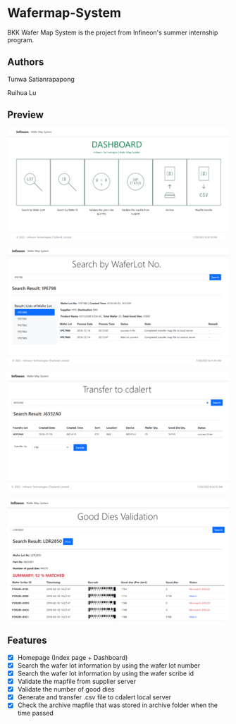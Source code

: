 # Wafermap-System
BKK Wafer Map System is the project from Infineon's summer internship program.

## Authors
Tunwa Satianrapapong 

Ruihua Lu

## Preview

![](img/preview1.PNG)

![](img/preview2.PNG)

![](img/preview3.PNG)

![](img/preview4.PNG)

## Features

- [x] Homepage (Index page + Dashboard)
- [x] Search the wafer lot information by using the wafer lot number
- [x] Search the wafer lot information by using the wafer scribe id
- [x] Validate the mapfile from supplier server
- [x] Validate the number of good dies
- [x] Generate and transfer .csv file to cdalert local server
- [x] Check the archive mapfile that was stored in archive folder when the time passed